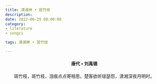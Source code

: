 ```yaml
---
title: 潇湘神 • 斑竹枝
description:
date: 2022-06-29 00:00:00
category:
- literature
- songci

tags: 潇湘神 • 斑竹枝

---
```


<div id="poem-author">
    唐代 • 刘禹锡
</div>
<div id="poem-body">
<p class="poem-paragraph">斑竹枝，斑竹枝，泪痕点点寄相思。楚客欲听瑶瑟怨，潇湘深夜月明时。</p>

</div>

<style>

#poem-author {
    width: 100%;
    text-align: center;
    margin: 20px 0;
    font-weight: bold;
}
#poem-body {
    width: 100%;
    text-align: center;
}
.poem-paragraph {
    font-family: "仿宋"
}

</style>